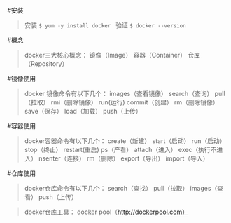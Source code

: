 #安装
>  安装
> `$ yum -y install docker `
验证
`$ docker --version`

#概念
>docker三大核心概念：
镜像（Image）
容器（Container）
仓库（Repository）

#镜像使用
>docker 镜像命令有以下几个：
images（查看镜像）
search（查询）
pull（拉取）
rmi（删除镜像）
run(运行)
commit（创建）
rm（删除镜像）
save（保存）
load（加载）
push（上传）

#容器使用
>docker容器命令有以下几个：
create（新建）
start（启动）
run（启动）
stop（终止）
restart(重启)
ps（产看）
attach（进入）
exec（执行不进入）
nsenter（连接）
rm（删除）
export（导出）
import（导入）

#仓库使用
>docker仓库命令有以下几个：
search（查找）
pull（拉取）
images（查看）
push（上传）

>docker仓库工具：
docker pool（http://dockerpool.com）

